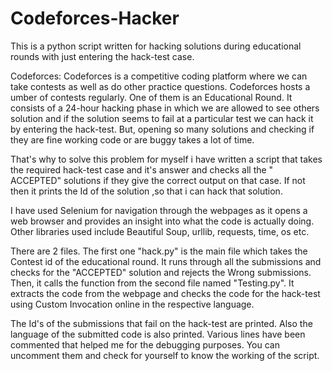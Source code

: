 # Codeforces-Hacker
This is a python script written for hacking solutions during educational rounds with just entering the hack-test case.

Codeforces: Codeforces is a competitive coding platform where we can take contests as well as do other practice questions.
Codeforces hosts a umber of contests regularly. One of them is an Educational Round. It consists of a 24-hour hacking phase
in which we are allowed to see others solution and if the solution seems to fail at a particular test we can hack it by
entering the hack-test. But, opening so many solutions and checking if they are fine working code or are buggy takes a lot
of time. 

That's why to solve this problem for myself i have written a script that takes the required hack-test case and it's answer and
checks all the " ACCEPTED" solutions if they give the correct output on that case. If not then it prints the Id of the solution
,so that i can hack that solution.

I have used Selenium for navigation through the webpages as it opens a web browser and provides an insight into what the code
is actually doing. Other libraries used include Beautiful Soup, urllib, requests, time, os etc.

There are 2 files. The first one "hack.py" is the main file which takes the Contest id of the educational round. It runs through
all the submissions and checks for the "ACCEPTED" solution and rejects the Wrong submissions. Then, it calls the function from
the second file named "Testing.py". It extracts the code from the webpage and checks the code for the hack-test using Custom Invocation
online in the respective language.

The Id's of the submissions that fail on the hack-test are printed. Also the language of the submitted code is also printed. Various
lines have been commented that helped me for the debugging purposes. You can uncomment them and check for yourself to know the working of
the script.
